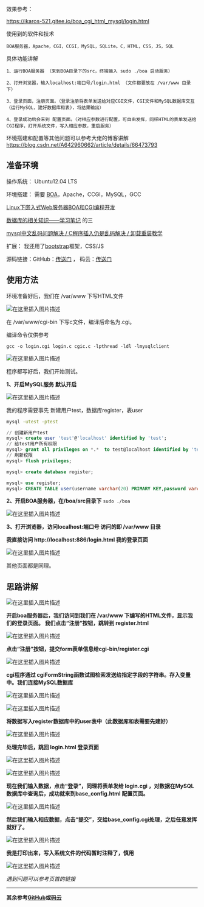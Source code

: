 效果参考：

https://ikaros-521.gitee.io/boa_cgi_html_mysql/login.html

使用到的软件和技术

	BOA服务器，Apache，CGI，CCGI，MySQL，SQLite。C，HTML，CSS，JS，SQL
	
具体功能讲解

	1、运行BOA服务器 （来到BOA目录下的src，终端输入 sudo ./boa 启动服务）
	
	2、打开浏览器，输入localhost:端口号/login.html （文件都要放在 /var/www 目录下）
	
	3、登录页面，注册页面。（登录注册将表单发送给对应CGI文件，CGI文件和MySQL数据库交互（运行MySQL，建好数据库和表)，将结果输出）
	
	4、登录成功后会来到 配置页面。（对相应参数进行配置，可自由发挥，同样HTML的表单发送给CGI程序，打开系统文件，写入相应参数，重启服务）
	
环境搭建和配置等其他问题可以参考大佬的博客讲解  https://blog.csdn.net/A642960662/article/details/66473793


## 准备环境

操作系统： Ubuntu12.04 LTS

环境搭建： 需要 [BOA](http://www.boa.org/)，Apache，CCGI，MySQL，GCC

[Linux下嵌入式Web服务器BOA和CGI编程开发](https://blog.csdn.net/Ikaros_521/article/details/102610768)

[数据库的相关知识——学习笔记](https://blog.csdn.net/Ikaros_521/article/details/102610768) 的三

[mysql中文乱码问题解决 / C程序插入仍是乱码解决 / 卸载重装教学](https://blog.csdn.net/Ikaros_521/article/details/102664117)

扩展： 我还用了[bootstrap](https://www.runoob.com/bootstrap/bootstrap-tutorial.html)框架，CSS/JS

源码链接：GitHub：[传送门](https://github.com/Ikaros-521/boa_cgi_html_mysql)  ， 码云：[传送门](https://gitee.com/ikaros-521/boa_cgi_html_mysql)

## 使用方法

环境准备好后，我们在 /var/www 下写HTML文件

![在这里插入图片描述](https://img-blog.csdnimg.cn/20191029161455842.png?x-oss-process=image/watermark,type_ZmFuZ3poZW5naGVpdGk,shadow_10,text_aHR0cHM6Ly9ibG9nLmNzZG4ubmV0L0lrYXJvc181MjE=,size_16,color_FFFFFF,t_70)

在 /var/www/cgi-bin 下写c文件，编译后命名为.cgi。

编译命令仅供参考

 `gcc -o login.cgi login.c cgic.c -lpthread -ldl -lmysqlclient`
 
![在这里插入图片描述](https://img-blog.csdnimg.cn/20191029161513208.png?x-oss-process=image/watermark,type_ZmFuZ3poZW5naGVpdGk,shadow_10,text_aHR0cHM6Ly9ibG9nLmNzZG4ubmV0L0lrYXJvc181MjE=,size_16,color_FFFFFF,t_70)

程序都写好后，我们开始测试。


**1、开启MySQL服务    默认开启**

![在这里插入图片描述](https://img-blog.csdnimg.cn/20191029161420461.png?x-oss-process=image/watermark,type_ZmFuZ3poZW5naGVpdGk,shadow_10,text_aHR0cHM6Ly9ibG9nLmNzZG4ubmV0L0lrYXJvc181MjE=,size_16,color_FFFFFF,t_70)

我的程序需要事先   新建用户test，数据库register，表user

```bash
mysql -utest -ptest
```

```sql
// 创建新用户test
mysql> create user 'test'@'localhost' identified by 'test';
// 给test用户所有权限
mysql> grant all privileges on *.*  to test@localhost identified by 'test';
// 刷新权限
mysql> flush privileges;
```

```sql
mysql> create database register;
```

```sql
mysql> use register;
mysql> CREATE TABLE user(username varchar(20) PRIMARY KEY,password varchar(20));
```

**2、开启BOA服务器，在/boa/src目录下**    `sudo ./boa`

![在这里插入图片描述](https://img-blog.csdnimg.cn/2019102916165782.png)

**3、打开浏览器，访问localhost:端口号 访问的即 /var/www 目录**

**我直接访问 http://localhost:886/login.html  我的登录页面**

![在这里插入图片描述](https://img-blog.csdnimg.cn/20191029161753741.png?x-oss-process=image/watermark,type_ZmFuZ3poZW5naGVpdGk,shadow_10,text_aHR0cHM6Ly9ibG9nLmNzZG4ubmV0L0lrYXJvc181MjE=,size_16,color_FFFFFF,t_70)
   
   其他页面都是同理。

## 思路讲解

![在这里插入图片描述](https://img-blog.csdnimg.cn/20191029165019995.png?x-oss-process=image/watermark,type_ZmFuZ3poZW5naGVpdGk,shadow_10,text_aHR0cHM6Ly9ibG9nLmNzZG4ubmV0L0lrYXJvc181MjE=,size_16,color_FFFFFF,t_70)

**开启boa服务器后，我们访问到我们在 /var/www 下编写的HTML文件，显示我们的登录页面。
我们点击“注册”按钮，跳转到 register.html**

![在这里插入图片描述](https://img-blog.csdnimg.cn/20191029162441412.png?x-oss-process=image/watermark,type_ZmFuZ3poZW5naGVpdGk,shadow_10,text_aHR0cHM6Ly9ibG9nLmNzZG4ubmV0L0lrYXJvc181MjE=,size_16,color_FFFFFF,t_70)

**点击“注册”按钮，提交form表单信息给cgi-bin/register.cgi**

![在这里插入图片描述](https://img-blog.csdnimg.cn/20191029162553274.png)

**cgi程序通过 cgiFormString函数试图检索发送给指定字段的字符串。存入变量中。我们连接MySQL数据库**

![在这里插入图片描述](https://img-blog.csdnimg.cn/20191029162908685.png?x-oss-process=image/watermark,type_ZmFuZ3poZW5naGVpdGk,shadow_10,text_aHR0cHM6Ly9ibG9nLmNzZG4ubmV0L0lrYXJvc181MjE=,size_16,color_FFFFFF,t_70)

![在这里插入图片描述](https://img-blog.csdnimg.cn/20191029163139201.png?x-oss-process=image/watermark,type_ZmFuZ3poZW5naGVpdGk,shadow_10,text_aHR0cHM6Ly9ibG9nLmNzZG4ubmV0L0lrYXJvc181MjE=,size_16,color_FFFFFF,t_70)

**将数据写入register数据库中的user表中（此数据库和表需要先建好）**

![在这里插入图片描述](https://img-blog.csdnimg.cn/20191029163104479.png?x-oss-process=image/watermark,type_ZmFuZ3poZW5naGVpdGk,shadow_10,text_aHR0cHM6Ly9ibG9nLmNzZG4ubmV0L0lrYXJvc181MjE=,size_16,color_FFFFFF,t_70)

**处理完毕后，跳回 login.html 登录页面**

![在这里插入图片描述](https://img-blog.csdnimg.cn/20191029163244907.png)

![在这里插入图片描述](https://img-blog.csdnimg.cn/20191029163352485.png?x-oss-process=image/watermark,type_ZmFuZ3poZW5naGVpdGk,shadow_10,text_aHR0cHM6Ly9ibG9nLmNzZG4ubmV0L0lrYXJvc181MjE=,size_16,color_FFFFFF,t_70)

**现在我们输入数据，点击“登录”，同理将表单发给 login.cgi ，对数据在MySQL数据库中查询后，成功就来到base_config.html 配置页面。**

![在这里插入图片描述](https://img-blog.csdnimg.cn/20191029164311961.png?x-oss-process=image/watermark,type_ZmFuZ3poZW5naGVpdGk,shadow_10,text_aHR0cHM6Ly9ibG9nLmNzZG4ubmV0L0lrYXJvc181MjE=,size_16,color_FFFFFF,t_70)

**然后我们输入相应数据，点击“提交”，交给base_config.cgi处理，之后任意发挥就好了。**

![在这里插入图片描述](https://img-blog.csdnimg.cn/20191029164437115.png?x-oss-process=image/watermark,type_ZmFuZ3poZW5naGVpdGk,shadow_10,text_aHR0cHM6Ly9ibG9nLmNzZG4ubmV0L0lrYXJvc181MjE=,size_16,color_FFFFFF,t_70)

**我是打印出来，写入系统文件的代码暂时注释了，慎用**

![在这里插入图片描述](https://img-blog.csdnimg.cn/20191029164447236.png?x-oss-process=image/watermark,type_ZmFuZ3poZW5naGVpdGk,shadow_10,text_aHR0cHM6Ly9ibG9nLmNzZG4ubmV0L0lrYXJvc181MjE=,size_16,color_FFFFFF,t_70)

*遇到问题可以参考页首的链接*

---


**其余参考[GitHub](https://github.com/Ikaros-521/boa_cgi_html_mysql)或[码云](https://gitee.com/ikaros-521/boa_cgi_html_mysql)**
